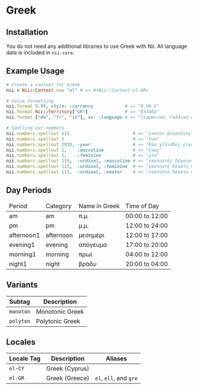 <!-- This file has been generated. Source: languages/_template.md.erb -->

# Greek

## Installation

You do not need any additional libraries to use Greek with Nii.
All language data is included in `nii-core`.

## Example Usage

``` ruby
# Create a context for Greek
nii = Nii::Context.new "el" # => #<Nii::Context:el-GR>

# Value formatting
nii.format 9.99, style: :currency            # => "9,99 €"
nii.format Nii::Territory["GR"]              # => "Ελλάδα"
nii.format ["de", "fr", "it"], as: :language # => "Γερμανικά, Γαλλικά και Ιταλικά"

# Spelling out numbers
nii.numbers.spellout 115                        # => "εκατόν δεκα­πέντε"
nii.numbers.spellout 1                          # => "ένα"
nii.numbers.spellout 2020, :year                # => "δύο χίλιάδες είκοσι"
nii.numbers.spellout 1,    :masculine           # => "ένας"
nii.numbers.spellout 1,    :feminine            # => "μία"
nii.numbers.spellout 115,  :ordinal, :masculine # => "εκατοστός δέκατος πέμπτος"
nii.numbers.spellout 115,  :ordinal, :feminine  # => "εκατοστή δέκατη πέμπτη"
nii.numbers.spellout 115,  :ordinal, :neuter    # => "εκατοστό δέκατο πέμπτο"
```

## Day Periods


<table>
  <thead>
    <tr>
      <td>Period</td>
      <td>Category</td>
      <td>Name in Greek</td>
      <td>Time of Day</td>
    </tr>
  </thead>
  <tbody>
    <tr>
      <td>am</td>
      <td>am</td>
      <td>π.μ.</td>
      <td>00:00 to 12:00</td>
    </tr>
    <tr>
      <td>pm</td>
      <td>pm</td>
      <td>μ.μ.</td>
      <td>12:00 to 24:00</td>
    </tr>
    <tr>
      <td>afternoon1</td>
      <td>afternoon</td>
      <td>μεσημέρι</td>
      <td>12:00 to 17:00</td>
    </tr>
    <tr>
      <td>evening1</td>
      <td>evening</td>
      <td>απόγευμα</td>
      <td>17:00 to 20:00</td>
    </tr>
    <tr>
      <td>morning1</td>
      <td>morning</td>
      <td>πρωί</td>
      <td>04:00 to 12:00</td>
    </tr>
    <tr>
      <td>night1</td>
      <td>night</td>
      <td>βράδυ</td>
      <td>20:00 to 04:00</td>
    </tr>
  </tbody>
</table>


## Variants

<table>
  <thead>
    <tr>
      <th>Subtag</th>
      <th>Description</th>
    </tr>
  </thead>
  <tbody>
    <tr>
      <td><code>monoton</code></td>
      <td>Monotonic Greek</td>
    </tr>
    <tr>
      <td><code>polyton</code></td>
      <td>Polytonic Greek</td>
    </tr>
  </tbody>
</table>

## Locales

<table>
  <thead>
    <tr>
      <th>Locale Tag</th>
      <th>Description</th>
      <th>Aliases</th>
    </tr>
  </thead>
  <tbody>
    <tr>
      <td><code>el-CY</code></td>
      <td>Greek (Cyprus)</td>
      <td></td>
    </tr>
    <tr>
      <td><code>el-GR</code></td>
      <td>Greek (Greece)</td>
      <td><code>el</code>, <code>ell</code>, and <code>gre</code></td>
    </tr>
  </tbody>
</table>

